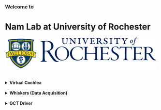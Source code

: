 ### Welcome to
# Nam Lab at University of Rochester

<picture>
  <source media="(prefers-color-scheme: dark)" srcset="../logo-dark.svg">
  <source media="(prefers-color-scheme: light)" srcset="../ur-logo.svg">
  <img alt="University of Rochester" src="../ur-logo.svg">
</picture>


<br/>
<br/>
<br/>

<details>
<summary>
<strong>Virtual Cochlea</strong>
</summary>

## Virtual Cochlea
### Stable Version
The [virtual-cochlea](https://github.com/ur-nam/virtual-cochlea) repository contains the latest version of our software, including a stable release and a version that is actively developed.

### Older Versions 
#### 
</details>

<br/>
<details>
  <summary><strong>Whiskers (Data Acquisition)</strong></summary>
</details>

<br/>
<details>
  <summary><strong>OCT Driver</strong></summary>
</details>
